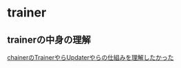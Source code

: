 # trainer

## trainerの中身の理解

[chainerのTrainerやらUpdaterやらの仕組みを理解したかった](https://qiita.com/sumsum88/items/a62b6950533e8dbb7e02)
